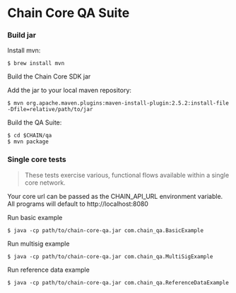 # Chain Core QA Suite
### Build jar

Install mvn:

    $ brew install mvn

Build the Chain Core SDK jar

Add the jar to your local maven repository:

    $ mvn org.apache.maven.plugins:maven-install-plugin:2.5.2:install-file -Dfile=relative/path/to/jar

Build the QA Suite:

    $ cd $CHAIN/qa
    $ mvn package

### Single core tests
> These tests exercise various, functional flows available within a single core network.

Your core url can be passed as the CHAIN_API_URL environment variable. All programs will default to http://localhost:8080

Run basic example

    $ java -cp path/to/chain-core-qa.jar com.chain_qa.BasicExample

Run multisig example

    $ java -cp path/to/chain-core-qa.jar com.chain_qa.MultiSigExample

Run reference data example

    $ java -cp path/to/chain-core-qa.jar com.chain_qa.ReferenceDataExample
